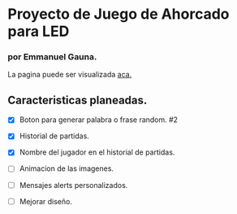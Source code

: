 # Proyecto de Juego de Ahorcado para LED
### por Emmanuel Gauna.

La pagina puede ser visualizada [aca.](https://janeisnotmine.github.io/LED-ahorcado/)

## Caracteristicas planeadas.
- [x] Boton para generar palabra o frase random. #2
- [x] Historial de partidas.
- [x] Nombre del jugador en el historial de partidas.
- [ ] Animacion de las imagenes.
- [ ] Mensajes alerts personalizados.
- [ ] Mejorar diseño.


